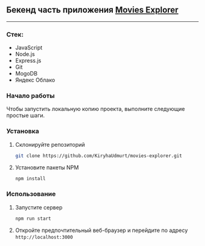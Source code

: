 ## Бекенд часть приложения [Movies Explorer](https://github.com/KiryhaUdmurt/movies-explorer)
---
### Стек:
- JavaScript
- Node.js
- Express.js
- Git
- MogoDB
- Яндекс Облако

### Начало работы

Чтобы запустить локальную копию проекта, выполните следующие простые шаги.

### Установка

1. Склонируйте репозиторий
   ```sh
   git clone https://github.com/KiryhaUdmurt/movies-explorer.git
   ```
2. Установите пакеты NPM
   ```sh
   npm install
   ```

### Использование

1. Запустите сервер
   ```sh
   npm run start
   ```
2. Откройте предпочтительный веб-браузер и перейдите по адресу `http://localhost:3000`
